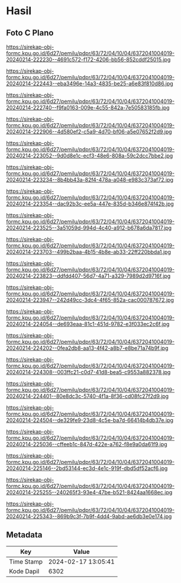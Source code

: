 # Hasil

## Foto C Plano

https://sirekap-obj-formc.kpu.go.id/6d27/pemilu/pdpr/63/72/04/10/04/6372041004019-20240214-222230--4691c572-f172-4206-bb56-852cddf25015.jpg

https://sirekap-obj-formc.kpu.go.id/6d27/pemilu/pdpr/63/72/04/10/04/6372041004019-20240214-222443--eba3496e-14a3-4835-be25-a6e83f810d86.jpg

https://sirekap-obj-formc.kpu.go.id/6d27/pemilu/pdpr/63/72/04/10/04/6372041004019-20240214-222740--f9fa0163-009e-4c55-842a-7e50583185fb.jpg

https://sirekap-obj-formc.kpu.go.id/6d27/pemilu/pdpr/63/72/04/10/04/6372041004019-20240214-222906--4d580ef2-c5a9-4d70-bf06-a5e07652f2d9.jpg

https://sirekap-obj-formc.kpu.go.id/6d27/pemilu/pdpr/63/72/04/10/04/6372041004019-20240214-223052--9d0d8e1c-ecf3-48e6-808a-59c2dcc7bbe2.jpg

https://sirekap-obj-formc.kpu.go.id/6d27/pemilu/pdpr/63/72/04/10/04/6372041004019-20240214-223234--8b4bb43a-82f4-478a-a048-e983c373af72.jpg

https://sirekap-obj-formc.kpu.go.id/6d27/pemilu/pdpr/63/72/04/10/04/6372041004019-20240214-223354--dac92b3c-ee5a-447e-835d-b346e874f42b.jpg

https://sirekap-obj-formc.kpu.go.id/6d27/pemilu/pdpr/63/72/04/10/04/6372041004019-20240214-223525--3a51059d-994d-4c40-a912-b678a6da7817.jpg

https://sirekap-obj-formc.kpu.go.id/6d27/pemilu/pdpr/63/72/04/10/04/6372041004019-20240214-223703--499b2baa-4b15-4b8e-ab33-22ff220bbda1.jpg

https://sirekap-obj-formc.kpu.go.id/6d27/pemilu/pdpr/63/72/04/10/04/6372041004019-20240214-223823--ddfdd407-56d7-4a71-a329-7989d2d9716f.jpg

https://sirekap-obj-formc.kpu.go.id/6d27/pemilu/pdpr/63/72/04/10/04/6372041004019-20240214-223947--242d49cc-3dc4-4f65-852a-cac000787672.jpg

https://sirekap-obj-formc.kpu.go.id/6d27/pemilu/pdpr/63/72/04/10/04/6372041004019-20240214-224054--de693eaa-81c1-451d-9782-e3f033ec2c6f.jpg

https://sirekap-obj-formc.kpu.go.id/6d27/pemilu/pdpr/63/72/04/10/04/6372041004019-20240214-224202--0fea2db8-aa13-4f42-a8b7-e8be71a74b9f.jpg

https://sirekap-obj-formc.kpu.go.id/6d27/pemilu/pdpr/63/72/04/10/04/6372041004019-20240214-224308--003ffc21-c0d7-41d8-bea5-c9553a882378.jpg

https://sirekap-obj-formc.kpu.go.id/6d27/pemilu/pdpr/63/72/04/10/04/6372041004019-20240214-224401--80e8dc3c-5740-4f1a-8f36-cd08fc27f2d9.jpg

https://sirekap-obj-formc.kpu.go.id/6d27/pemilu/pdpr/63/72/04/10/04/6372041004019-20240214-224504--de329fe9-23d8-4c5e-ba7d-66414b4db37e.jpg

https://sirekap-obj-formc.kpu.go.id/6d27/pemilu/pdpr/63/72/04/10/04/6372041004019-20240214-225036--cffeeb1c-847d-422e-a762-f8e9a0da61f9.jpg

https://sirekap-obj-formc.kpu.go.id/6d27/pemilu/pdpr/63/72/04/10/04/6372041004019-20240214-225146--2bd53144-ec3d-4e1c-919f-dbd5df52acf6.jpg

https://sirekap-obj-formc.kpu.go.id/6d27/pemilu/pdpr/63/72/04/10/04/6372041004019-20240214-225255--240265f3-93e4-47be-b521-8424aa1668ec.jpg

https://sirekap-obj-formc.kpu.go.id/6d27/pemilu/pdpr/63/72/04/10/04/6372041004019-20240214-225343--869b9c3f-7b9f-4dd4-9abd-ae6db3e0e174.jpg


## Metadata

| Key        | Value               |
| ---------- | ------------------- |
| Time Stamp | 2024-02-17 13:05:41 |
| Kode Dapil | 6302                |



